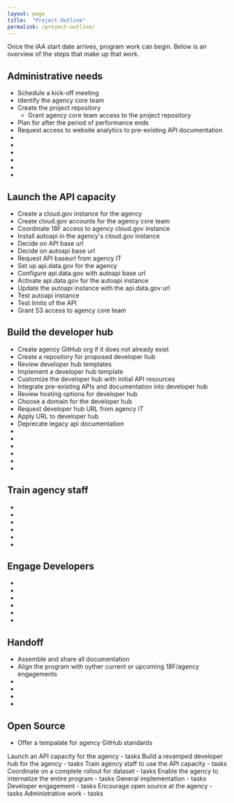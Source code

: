 ```yaml
---
layout: page
title:  "Project Outline"
permalink: /project-outline/
---
```


Once the IAA start date arrives, program work can begin.  Below is an overview of the steps that make up that work.  


## Administrative needs 
* Schedule a kick-off meeting
* Identify the agency core team 
* Create the project repository 
  * Grant agency core team access to the project repository
* Plan for after the period of performance ends
* Request access to website analytics to pre-existing API documentation
* 
* 
* 
* 
* 
* 





## Launch the API capacity 
* Create a cloud.gov instance for the agency
* Create cloud.gov accounts for the agency core team
* Coordinate 18F access to agency cloud.gov instance
* Install autoapi in the agency's cloud.gov instance
* Decide on API base url
* Decide on autoapi base url
* Request API baseurl from agency IT
* Set up api.data.gov for the agency
* Configure api.data.gov with autoapi base url 
* Activate api.data.gov for the autoapi instance
* Update the autoapi instance with the api.data.gov url 
* Test autoapi instance
* Test limits of the API
* Grant S3 access to agency core team 



## Build the developer hub
* Create agency GitHub org if it does not already exist
* Create a repository for proposed developer hub
* Review developer hub templates
* Implement a developer hub template
* Customize the developer hub with initial API resources 
* Integrate pre-existing APIs and documentation into developer hub
* Review hosting options for developer hub
* Choose a domain for the developer hub
* Request developer hub URL from agency IT
* Apply URL to developer hub
* Deprecate legacy api documentation
* 
* 
* 
* 
* 
* 


## Train agency staff
* 
* 
* 
* 
* 
* 




## Engage Developers 
* 
* 
* 
* 
* 
* 



## Handoff
* Assemble and share all documentation 
* Align the program with oyther current or upcoming 18F/agency engagements 
* 
* 
* 
* 



## Open Source
* Offer a tempalate for agency GitHub standards


Launch an API capacity for the agency - tasks
Build a revamped developer hub for the agency - tasks
Train agency staff to use the API capacity - tasks
Coordinate on a complete rollout for dataset - tasks
Enable the agency to internatize the entire program - tasks
General implementation - tasks
Developer engagement - tasks
Encourage open source at the agency - tasks
Administrative work - tasks



